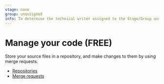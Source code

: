 ```yaml
---
stage: none
group: unassigned
info: To determine the technical writer assigned to the Stage/Group associated with this page, see https://about.gitlab.com/handbook/product/ux/technical-writing/#assignments
---
```


# Manage your code **(FREE)**

Store your source files in a repository, and make changes to them by using merge requests.

- [Repositories](../user/project/repository/index.md)
- [Merge requests](../user/project/merge_requests/index.md)
